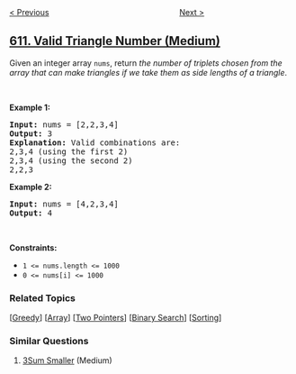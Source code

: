 <!--|This file generated by command(leetcode description); DO NOT EDIT.    |-->
<!--+----------------------------------------------------------------------+-->
<!--|@author    openset <openset.wang@gmail.com>                           |-->
<!--|@link      https://github.com/openset                                 |-->
<!--|@home      https://github.com/openset/leetcode                        |-->
<!--+----------------------------------------------------------------------+-->

[< Previous](../triangle-judgement "Triangle Judgement")
　　　　　　　　　　　　　　　　
[Next >](../shortest-distance-in-a-plane "Shortest Distance in a Plane")

## [611. Valid Triangle Number (Medium)](https://leetcode.com/problems/valid-triangle-number "有效三角形的个数")

<p>Given an integer array <code>nums</code>, return <em>the number of triplets chosen from the array that can make triangles if we take them as side lengths of a triangle</em>.</p>

<p>&nbsp;</p>
<p><strong>Example 1:</strong></p>

<pre>
<strong>Input:</strong> nums = [2,2,3,4]
<strong>Output:</strong> 3
<strong>Explanation:</strong> Valid combinations are: 
2,3,4 (using the first 2)
2,3,4 (using the second 2)
2,2,3
</pre>

<p><strong>Example 2:</strong></p>

<pre>
<strong>Input:</strong> nums = [4,2,3,4]
<strong>Output:</strong> 4
</pre>

<p>&nbsp;</p>
<p><strong>Constraints:</strong></p>

<ul>
	<li><code>1 &lt;= nums.length &lt;= 1000</code></li>
	<li><code>0 &lt;= nums[i] &lt;= 1000</code></li>
</ul>

### Related Topics
  [[Greedy](../../tag/greedy/README.md)]
  [[Array](../../tag/array/README.md)]
  [[Two Pointers](../../tag/two-pointers/README.md)]
  [[Binary Search](../../tag/binary-search/README.md)]
  [[Sorting](../../tag/sorting/README.md)]

### Similar Questions
  1. [3Sum Smaller](../3sum-smaller) (Medium)
